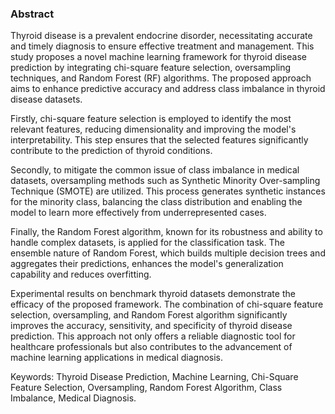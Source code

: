 ### Abstract

Thyroid disease is a prevalent endocrine disorder, necessitating accurate and timely diagnosis to ensure effective treatment and management. This study proposes a novel machine learning framework for thyroid disease prediction by integrating chi-square feature selection, oversampling techniques, and Random Forest (RF) algorithms. The proposed approach aims to enhance predictive accuracy and address class imbalance in thyroid disease datasets.

Firstly, chi-square feature selection is employed to identify the most relevant features, reducing dimensionality and improving the model's interpretability. This step ensures that the selected features significantly contribute to the prediction of thyroid conditions.

Secondly, to mitigate the common issue of class imbalance in medical datasets, oversampling methods such as Synthetic Minority Over-sampling Technique (SMOTE) are utilized. This process generates synthetic instances for the minority class, balancing the class distribution and enabling the model to learn more effectively from underrepresented cases.

Finally, the Random Forest algorithm, known for its robustness and ability to handle complex datasets, is applied for the classification task. The ensemble nature of Random Forest, which builds multiple decision trees and aggregates their predictions, enhances the model's generalization capability and reduces overfitting.

Experimental results on benchmark thyroid datasets demonstrate the efficacy of the proposed framework. The combination of chi-square feature selection, oversampling, and Random Forest algorithm significantly improves the accuracy, sensitivity, and specificity of thyroid disease prediction. This approach not only offers a reliable diagnostic tool for healthcare professionals but also contributes to the advancement of machine learning applications in medical diagnosis.

Keywords: Thyroid Disease Prediction, Machine Learning, Chi-Square Feature Selection, Oversampling, Random Forest Algorithm, Class Imbalance, Medical Diagnosis.
